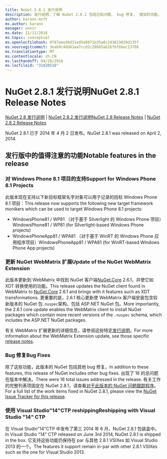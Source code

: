 ```yaml
---
title: NuGet 2.8.1 发行说明
description: 发行说明，了解 NuGet 2.8.1 包括已知问题、 bug 修复、 增加的功能，以及 DCRs。
author: karann-msft
ms.author: karann
manager: unnir
ms.date: 11/11/2016
ms.topic: conceptual
ms.openlocfilehash: 8787aee36d31ed5d8071b35a8c243823029d135f
ms.sourcegitcommit: 3eab9c4dd41ea7ccd2c28bb5ab16f6fbbec13708
ms.translationtype: MT
ms.contentlocale: zh-CN
ms.lasthandoff: 04/26/2018
ms.locfileid: "31820516"
---
```

# <a name="nuget-281-release-notes"></a><span data-ttu-id="bbb91-103">NuGet 2.8.1 发行说明</span><span class="sxs-lookup"><span data-stu-id="bbb91-103">NuGet 2.8.1 Release Notes</span></span>

<span data-ttu-id="bbb91-104">[NuGet 2.8 发行说明](../release-notes/nuget-2.8.md) | [NuGet 2.8.2 发行说明](../release-notes/nuget-2.8.2.md)</span><span class="sxs-lookup"><span data-stu-id="bbb91-104">[NuGet 2.8 Release Notes](../release-notes/nuget-2.8.md) | [NuGet 2.8.2 Release Notes](../release-notes/nuget-2.8.2.md)</span></span>

<span data-ttu-id="bbb91-105">NuGet 2.8.1 已于 2014 年 4 月 2 日发布。</span><span class="sxs-lookup"><span data-stu-id="bbb91-105">NuGet 2.8.1 was released on April 2, 2014.</span></span>

## <a name="notable-features-in-the-release"></a><span data-ttu-id="bbb91-106">发行版中的值得注意的功能</span><span class="sxs-lookup"><span data-stu-id="bbb91-106">Notable features in the release</span></span>

### <a name="support-for-windows-phone-81-projects"></a><span data-ttu-id="bbb91-107">对 Windows Phone 8.1 项目的支持</span><span class="sxs-lookup"><span data-stu-id="bbb91-107">Support for Windows Phone 8.1 Projects</span></span>
<span data-ttu-id="bbb91-108">此版本现在支持以下新目标框架名字对象可以用于记录的目标 Windows Phone 8.1 项目：</span><span class="sxs-lookup"><span data-stu-id="bbb91-108">This release now supports the following new target framework monikers which can be used to target Windows Phone 8.1 projects:</span></span>

* <span data-ttu-id="bbb91-109">WindowsPhone81 / WP81 （对于基于 Silverlight 的 Windows Phone 项目）</span><span class="sxs-lookup"><span data-stu-id="bbb91-109">WindowsPhone81 / WP81 (for Silverlight-based Windows Phone projects)</span></span>
* <span data-ttu-id="bbb91-110">WindowsPhoneApp81 / WPA81 （对于基于 WinRT 的 Windows Phone 应用程序项目）</span><span class="sxs-lookup"><span data-stu-id="bbb91-110">WindowsPhoneApp81 / WPA81 (for WinRT-based Windows Phone App projects)</span></span>

### <a name="update-of-the-nuget-webmatrix-extension"></a><span data-ttu-id="bbb91-111">更新 NuGet WebMatrix 扩展</span><span class="sxs-lookup"><span data-stu-id="bbb91-111">Update of the NuGet WebMatrix Extension</span></span>
<span data-ttu-id="bbb91-112">此版本更新到 WebMatrix 中找到 NuGet 客户端[NuGet.Core](https://www.nuget.org/packages/Nuget.Core/2.6.1) 2.6.1，并使它如 XDT 转换使用的功能。</span><span class="sxs-lookup"><span data-stu-id="bbb91-112">This release updates the NuGet client found in WebMatrix to [NuGet.Core](https://www.nuget.org/packages/Nuget.Core/2.6.1) 2.6.1 and brings with it features such as XDT transformations.</span></span> <span data-ttu-id="bbb91-113">更重要的是，2.6.1 核心更新使 WebMatrix 客户端安装包含较新版本的 NuGet 包`.nuspec`架构，包括 ASP.NET NuGet 包。</span><span class="sxs-lookup"><span data-stu-id="bbb91-113">More importantly, the 2.6.1 core update enables the WebMatrix client to install NuGet packages which contain more recent versions of the `.nuspec` schema, which includes the ASP.NET NuGet packages.</span></span>

<span data-ttu-id="bbb91-114">有关 WebMatrix 扩展更新的详细信息，请参阅这些特定[发行说明](../release-notes/nuget-2.6.1-for-WebMatrix.md)。</span><span class="sxs-lookup"><span data-stu-id="bbb91-114">For more information about the WebMatrix Extension update, see those specific [release notes](../release-notes/nuget-2.6.1-for-WebMatrix.md).</span></span>

### <a name="bug-fixes"></a><span data-ttu-id="bbb91-115">Bug 修复</span><span class="sxs-lookup"><span data-stu-id="bbb91-115">Bug Fixes</span></span>
<span data-ttu-id="bbb91-116">除了这些功能，此版本的 NuGet 包括其他 bug 修复。</span><span class="sxs-lookup"><span data-stu-id="bbb91-116">In addition to these features, this release of NuGet includes other bug fixes.</span></span> <span data-ttu-id="bbb91-117">出现了 16 的总问题在版本中解决。</span><span class="sxs-lookup"><span data-stu-id="bbb91-117">There were 16 total issues addressed in the release.</span></span> <span data-ttu-id="bbb91-118">有关工作的完整列表项固定在 NuGet 2.8.1，请查看[对于此版本的 NuGet 问题跟踪程序](https://nuget.codeplex.com/workitem/list/advanced?keyword=&status=All&type=All&priority=All&release=NuGet%202.8.1&assignedTo=All&component=All&sortField=LastUpdatedDate&sortDirection=Descending&page=0&reasonClosed=All)。</span><span class="sxs-lookup"><span data-stu-id="bbb91-118">For a full list of the work items fixed in NuGet 2.8.1, please view the [NuGet Issue Tracker for this release](https://nuget.codeplex.com/workitem/list/advanced?keyword=&status=All&type=All&priority=All&release=NuGet%202.8.1&assignedTo=All&component=All&sortField=LastUpdatedDate&sortDirection=Descending&page=0&reasonClosed=All).</span></span>

### <a name="reshipping-with-visual-studio-14-ctp"></a><span data-ttu-id="bbb91-119">使用 Visual Studio"14"CTP reshipping</span><span class="sxs-lookup"><span data-stu-id="bbb91-119">Reshipping with Visual Studio "14" CTP</span></span>
<span data-ttu-id="bbb91-120">在 Visual Studio"14"CTP 中发布了第三 2014 年 6 月，NuGet 2.8.1 包装盒中。</span><span class="sxs-lookup"><span data-stu-id="bbb91-120">In Visual Studio "14" CTP released on June 3rd 2014, NuGet 2.8.1 is shipped in the box.</span></span> <span data-ttu-id="bbb91-121">它支持这些功能仍保持在 par 与其他 2.8.1 VSIXes 如 Visual Studio 2013 的一个。</span><span class="sxs-lookup"><span data-stu-id="bbb91-121">The features it support remain in-par with other 2.8.1 VSIXes such as the one for Visual Studio 2013.</span></span>
